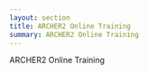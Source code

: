 ```yaml
---
layout: section
title: ARCHER2 Online Training
summary: ARCHER2 Online Training
---
```


ARCHER2 Online Training